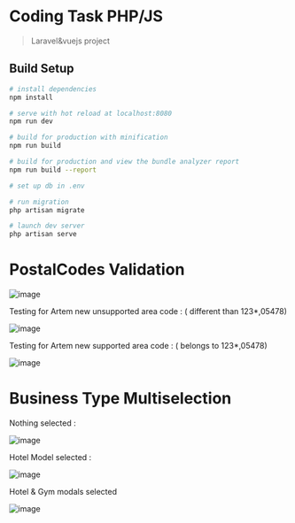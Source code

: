 # Coding Task PHP/JS

> Laravel&vuejs project

## Build Setup

``` bash
# install dependencies
npm install

# serve with hot reload at localhost:8080
npm run dev

# build for production with minification
npm run build

# build for production and view the bundle analyzer report
npm run build --report

# set up db in .env

# run migration
php artisan migrate

# launch dev server
php artisan serve
```

# PostalCodes Validation
![image](https://user-images.githubusercontent.com/55706752/120868455-66797680-c594-11eb-801f-50ca2d0542e6.png)

Testing for Artem new unsupported area code : ( different than 123*,05478)

![image](https://user-images.githubusercontent.com/55706752/120868548-93c62480-c594-11eb-87f2-d242d1e569da.png)

Testing for Artem new supported area code : ( belongs to 123*,05478)

![image](https://user-images.githubusercontent.com/55706752/120868651-c4a65980-c594-11eb-803d-24c0a04ad633.png)

# Business Type Multiselection

Nothing selected : 

![image](https://user-images.githubusercontent.com/55706752/120868841-354d7600-c595-11eb-98c0-d25de7c8fecc.png)

Hotel Model selected :

![image](https://user-images.githubusercontent.com/55706752/120868860-472f1900-c595-11eb-9f75-6b847e0e04d5.png)

Hotel & Gym modals selected

![image](https://user-images.githubusercontent.com/55706752/120868894-5ada7f80-c595-11eb-976f-34f10d731828.png)



